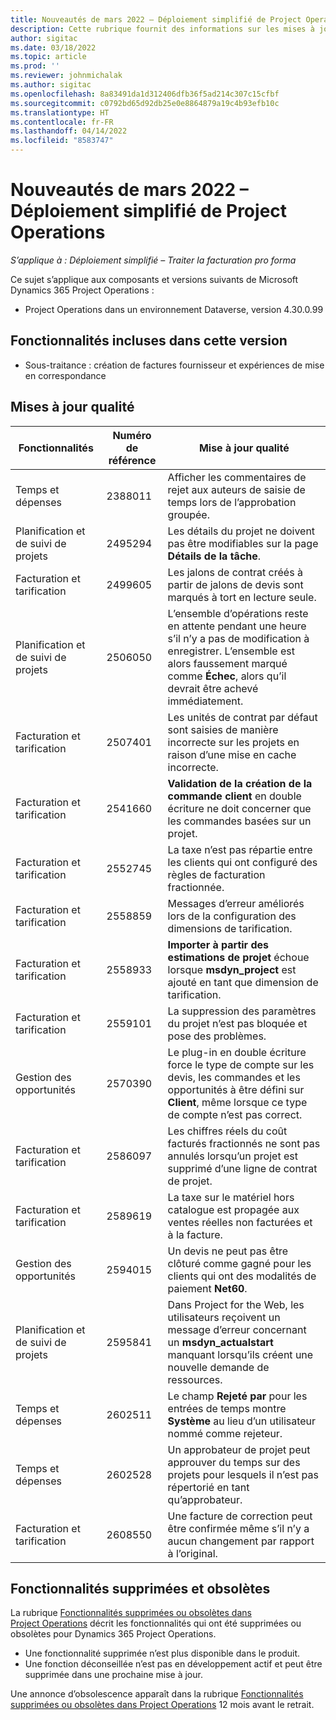```yaml
---
title: Nouveautés de mars 2022 – Déploiement simplifié de Project Operations
description: Cette rubrique fournit des informations sur les mises à jour de qualité disponibles dans la version de mars 2022 du déploiement simplifié de Project Operations.
author: sigitac
ms.date: 03/18/2022
ms.topic: article
ms.prod: ''
ms.reviewer: johnmichalak
ms.author: sigitac
ms.openlocfilehash: 8a83491da1d312406dfb36f5ad214c307c15cfbf
ms.sourcegitcommit: c0792bd65d92db25e0e8864879a19c4b93efb10c
ms.translationtype: HT
ms.contentlocale: fr-FR
ms.lasthandoff: 04/14/2022
ms.locfileid: "8583747"
---
```

# <a name="whats-new-march-2022---project-operations-lite-deployment"></a>Nouveautés de mars 2022 – Déploiement simplifié de Project Operations

_S’applique à : Déploiement simplifié – Traiter la facturation pro forma_

Ce sujet s’applique aux composants et versions suivants de Microsoft Dynamics 365 Project Operations :

- Project Operations dans un environnement Dataverse, version 4.30.0.99

## <a name="features-included-in-this-release"></a>Fonctionnalités incluses dans cette version

- Sous-traitance : création de factures fournisseur et expériences de mise en correspondance

## <a name="quality-updates"></a>Mises à jour qualité

| Fonctionnalités | Numéro de référence | Mise à jour qualité |
| --- | --- | --- |
| Temps et dépenses | 2388011 | Afficher les commentaires de rejet aux auteurs de saisie de temps lors de l’approbation groupée. |
| Planification et de suivi de projets | 2495294 | Les détails du projet ne doivent pas être modifiables sur la page **Détails de la tâche**. |
| Facturation et tarification | 2499605 | Les jalons de contrat créés à partir de jalons de devis sont marqués à tort en lecture seule. |
| Planification et de suivi de projets | 2506050 | L’ensemble d’opérations reste en attente pendant une heure s’il n’y a pas de modification à enregistrer. L’ensemble est alors faussement marqué comme **Échec**, alors qu’il devrait être achevé immédiatement. |
| Facturation et tarification | 2507401 | Les unités de contrat par défaut sont saisies de manière incorrecte sur les projets en raison d’une mise en cache incorrecte. |
| Facturation et tarification | 2541660 | **Validation de la création de la commande client** en double écriture ne doit concerner que les commandes basées sur un projet. |
| Facturation et tarification | 2552745 | La taxe n’est pas répartie entre les clients qui ont configuré des règles de facturation fractionnée. |
| Facturation et tarification | 2558859 | Messages d’erreur améliorés lors de la configuration des dimensions de tarification. |
| Facturation et tarification | 2558933 | **Importer à partir des estimations de projet** échoue lorsque **msdyn\_project** est ajouté en tant que dimension de tarification. |
| Facturation et tarification | 2559101 | La suppression des paramètres du projet n’est pas bloquée et pose des problèmes. |
| Gestion des opportunités | 2570390 | Le plug-in en double écriture force le type de compte sur les devis, les commandes et les opportunités à être défini sur **Client**, même lorsque ce type de compte n’est pas correct. |
| Facturation et tarification | 2586097 | Les chiffres réels du coût facturés fractionnés ne sont pas annulés lorsqu’un projet est supprimé d’une ligne de contrat de projet. |
| Facturation et tarification | 2589619 | La taxe sur le matériel hors catalogue est propagée aux ventes réelles non facturées et à la facture. |
| Gestion des opportunités | 2594015 | Un devis ne peut pas être clôturé comme gagné pour les clients qui ont des modalités de paiement **Net60**. |
| Planification et de suivi de projets | 2595841 | Dans Project for the Web, les utilisateurs reçoivent un message d’erreur concernant un **msdyn\_actualstart** manquant lorsqu’ils créent une nouvelle demande de ressources. |
| Temps et dépenses | 2602511 | Le champ **Rejeté par** pour les entrées de temps montre **Système** au lieu d’un utilisateur nommé comme rejeteur. |
| Temps et dépenses | 2602528 | Un approbateur de projet peut approuver du temps sur des projets pour lesquels il n’est pas répertorié en tant qu’approbateur. |
| Facturation et tarification | 2608550 | Une facture de correction peut être confirmée même s’il n’y a aucun changement par rapport à l’original. |

## <a name="removed-and-deprecated-features"></a>Fonctionnalités supprimées et obsolètes

La rubrique [Fonctionnalités supprimées ou obsolètes dans Project Operations](../../whats-new/removed-depreciated-features-project.md) décrit les fonctionnalités qui ont été supprimées ou obsolètes pour Dynamics 365 Project Operations.

- Une fonctionnalité supprimée n’est plus disponible dans le produit.
- Une fonction déconseillée n’est pas en développement actif et peut être supprimée dans une prochaine mise à jour.

Une annonce d’obsolescence apparaît dans la rubrique [Fonctionnalités supprimées ou obsolètes dans Project Operations](../../whats-new/removed-depreciated-features-project.md) 12 mois avant le retrait.
